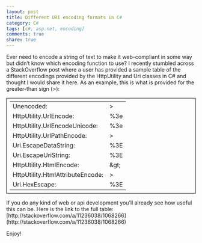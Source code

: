 ```yaml
---
layout: post
title: Different URI encoding formats in C#
category: C#
tags: [c#, asp.net, encoding]
comments: true
share: true
---
```

Ever need to encode a string of text to make it web-compliant in some way but didn’t know which encoding function to use? I recently stumbled across a StackOverflow post where a user has provided a sample table of the different encodings provided by the HttpUtility and Uri classes in C# and thought I would share it here. As an example, this is what is provided for the greater-than sign (>):

<table style="padding: 0.5em; border: 1px solid black">
<tbody>
<tr>
<td>Unencoded:</td>
<td>></td>
</tr>
<tr>
<td>HttpUtility.UrlEncode:</td>
<td>%3e</td>
</tr>
<tr>
<td>HttpUtility.UrlEncodeUnicode:</td>
<td>%3e</td>
</tr>
<tr>
<td>HttpUtility.UrlPathEncode:</td>
<td>></td>
</tr>
<tr>
<td>Uri.EscapeDataString:</td>
<td>%3E</td>
</tr>
<tr>
<td>Uri.EscapeUriString:</td>
<td>%3E</td>
</tr>
<tr>
<td>HttpUtility.HtmlEncode:</td>
<td>&amp;gt;</td>
</tr>
<tr>
<td>HttpUtility.HtmlAttributeEncode:</td>
<td>></td>
</tr>
<tr>
<td>Uri.HexEscape:</td>
<td>%3E</td>
</tr>
</tbody>
</table>
If you do any kind of web or api development you’ll already see how useful this can be. Here is the link to the full table: [http://stackoverflow.com/a/11236038/1068266](http://stackoverflow.com/a/11236038/1068266)

Enjoy!

